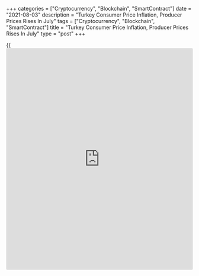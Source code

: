 +++
categories = ["Cryptocurrency", "Blockchain", "SmartContract"]
date = "2021-08-03"
description = "Turkey Consumer Price Inflation, Producer Prices Rises In July"
tags = ["Cryptocurrency", "Blockchain", "SmartContract"]
title = "Turkey Consumer Price Inflation, Producer Prices Rises In July"
type = "post"
+++

{{<iframe id="large-banner" src="https://www.bounty.group/#slide=6.0" width="100%" height="600" scrolling="no" style="border: 0px solid rgb(216, 221, 230); border-radius: 3px;">}}

Turkey's consumer price inflation and producer prices increased in July,
figures from the Turkish Statistical Institute showed on Tuesday.

The consumer prices index rose 18.95 percent year-on-year in July,
following a 17.53 percent increase in June. Economists had expected a
growth of 18.5 percent.

Prices for transportation accelerated 24.62 percent yearly in July.
Prices for furnishings and household equipment, and food and non-
alcoholic beverages gained 22.7 percent and 24.92 percent, respectively.

Prices for hotels, cafes and restaurants, and housing surged by 20.63
percent and 19.31 percent, respectively.

On a monthly basis, consumer prices rose 1.8 percent in July. Economists
had forecast an increase of 1.54 percent.

The producer price index rose 44.92 percent annually in July, following
an 42.89 percent increase in June.

Among the main industrial sectors, prices for intermediate goods gained
57.23 percent yearly in July and durable goods increased 31.58 percent.

Prices for capital goods grew 31.38 percent. Prices for non-durable
consumer goods and energy rose by 31.44 percent and 42.42 percent,
respectively.

On a month-on-month basis, producer prices increased 2.46 percent in
July.

For comments and feedback [contact](https://www.playgroundfx.com/contact/): editorial@rtt[news](https://www.letsplayfx.com/blog/forex-news-website/).com

[Economic News][1]

 **What parts of the world are seeing the best (and worst) economic
performances lately? Click[here][2] to check out our [Econ Scorecard][2]
and find out! See up-to-the-moment [ranking](https://www.playgroundfx.com/blog/crypto-exchange-ranking/)s for the best and worst
performers in [GDP][3], [unemployment rate][4], [inflation][5] and much
more.**

   1. www.rtt[news](https://www.letsplayfx.com/blog/forex-news-website/).com/Content/EconomicNews.aspx
   2. www.rtt[news](https://www.letsplayfx.com/blog/forex-news-website/).com/economic-scorecard/world-rank/retail-sales/highest-performance.aspx
   3. www.rtt[news](https://www.letsplayfx.com/blog/forex-news-website/).com/economic-scorecard/world-rank/GDP/highest-performance.aspx
   4. www.rtt[news](https://www.letsplayfx.com/blog/forex-news-website/).com/economic-scorecard/world-rank/unemployment-rate/lowest-performance.aspx
   5. www.rtt[news](https://www.letsplayfx.com/blog/forex-news-website/).com/economic-scorecard/world-rank/CPI/highest-performance.aspx